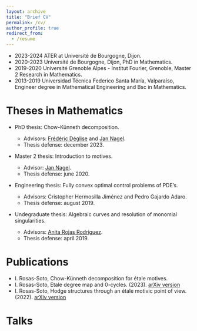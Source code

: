 ```yaml
---
layout: archive
title: "Brief CV"
permalink: /cv/
author_profile: true
redirect_from:
  - /resume
---
```



* 2023-2024 ATER at Université de Bourgogne, Dijon.
* 2020-2023 Université de Bourgogne, Dijon, PhD in Mathematics. 
* 2019-2020 Université Grenoble Alpes - Institut Fourier, Grenoble, Master 2 Research in Mathematics.
* 2013-2019 Universidad Técnica Federico Santa María, Valparaíso, Engineer degree in Mathematical Engineering and Bsc in Mathematics.

Theses in Mathematics
======
* PhD thesis: Chow-Künneth decomposition.
  * Advisors: [Frédéric Déglise](http://deglise.perso.math.cnrs.fr/) and [Jan Nagel](http://nagel49.perso.math.cnrs.fr/).
  * Thesis defense: december 2023.

* Master 2 thesis: Introduction to motives.
  * Advisor: [Jan Nagel](http://nagel49.perso.math.cnrs.fr/).
  * Thesis defense: june 2020.

* Engineering thesis: Fully convex optimal control problems of PDE’s.
  * Advisors: Cristopher Hermosilla Jiménez and Pedro Gajardo Adaro.
  * Thesis defense: august 2019.

* Undegraduate thesis: Algebraic curves and resolution of monomial singularities.
  * Advisors: [Anita Rojas Rodríguez](https://sites.google.com/uchile.cl/anirojas/en).
  * Thesis defense: april 2019.


Publications
======
* I. Rosas-Soto, Chow-Künneth decomposition for étale motives.
* I. Rosas-Soto, Etale degree map and 0-cycles. (2023). [arXiv version](https://arxiv.org/pdf/2305.06444.pdf)
* I. Rosas-Soto, Hodge structures through an étale motivic point of view. (2022). [arXiv version](https://arxiv.org/pdf/2212.02128.pdf)
  
Talks
======

